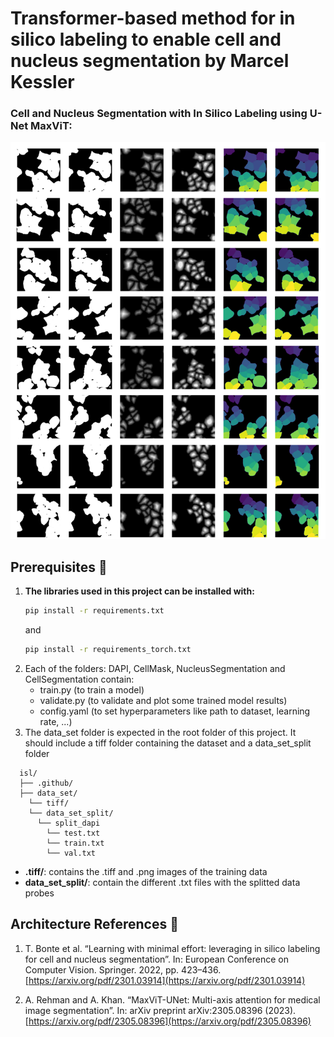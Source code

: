 # Transformer-based method for in silico labeling to enable cell and nucleus segmentation by Marcel Kessler
### Cell and Nucleus Segmentation with In Silico Labeling using U-Net MaxViT:

![Segmentation Results](results/Overall_Results.png)

## Prerequisites :wrench:
1. **The libraries used in this project can be installed with:**
   ```bash
   pip install -r requirements.txt
   ```
   and
   ```bash
   pip install -r requirements_torch.txt
   ```
2. Each of the folders: DAPI, CellMask, NucleusSegmentation and CellSegmentation contain:
   - train.py (to train a model)
   - validate.py (to validate and plot some trained model results)
   - config.yaml (to set hyperparameters like path to dataset, learning rate, ...)
3. The data_set folder is expected in the root folder of this project. It should include a tiff folder containing the dataset and a data_set_split folder
```
  isl/ 
  ├── .github/ 
  ├── data_set/
    └── tiff/ 
    └── data_set_split/
      └── split_dapi
        └── test.txt
        └── train.txt
        └── val.txt
```
- **.tiff/**: contains the .tiff and .png images of the training data
- **data_set_split/**: contain the different .txt files with the splitted data probes



## Architecture References :bookmark:

1. T. Bonte et al. “Learning with minimal effort: leveraging in silico labeling
 for cell and nucleus segmentation”. In: European Conference on Computer
 Vision. Springer. 2022, pp. 423–436. [https://arxiv.org/pdf/2301.03914](https://arxiv.org/pdf/2301.03914)

2. A. Rehman and A. Khan. “MaxViT-UNet: Multi-axis attention for medical
 image segmentation”. In: arXiv preprint arXiv:2305.08396 (2023). [https://arxiv.org/pdf/2305.08396](https://arxiv.org/pdf/2305.08396)
